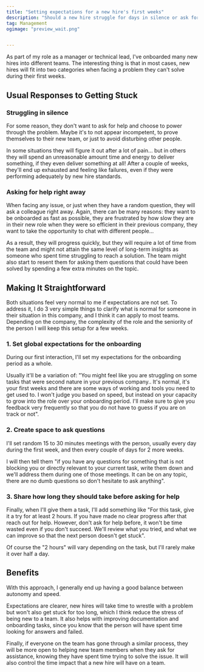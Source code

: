 ```yaml
---
title: "Setting expectations for a new hire's first weeks"
description: "Should a new hire struggle for days in silence or ask for help right away? If you don't set expectations they'll probably do one or the other... here's my approach to get to something more interesting."
tag: Management
ogimage: "preview_wait.png"


---
```


As part of my role as a manager or technical lead, I've onboarded many new hires into different teams. The interesting thing is that in most cases, new hires will fit into two categories when facing a problem they can't solve during their first weeks.

## Usual Responses to Getting Stuck

### Struggling in silence

For some reason, they don't want to ask for help and choose to power through the problem. Maybe it's to not appear incompetent, to prove themselves to their new team, or just to avoid disturbing other people.

In some situations they will figure it out after a lot of pain... but in others they will spend an unreasonable amount time and energy to deliver something, if they even deliver something at all! After a couple of weeks, they'll end up exhausted and feeling like failures, even if they were performing adequately by new hire standards.

### Asking for help right away

When facing any issue, or just when they have a random question, they will ask a colleague right away. Again, there can be many reasons: they want to be onboarded as fast as possible, they are frustrated by how slow they are in their new role when they were so efficient in their previous company, they want to take the opportunity to chat with different people... 

As a result, they will progress quickly, but they will require a lot of time from the team and might not attain the same level of long-term insights as someone who spent time struggling to reach a solution. The team might also start to resent them for asking them questions that could have been solved by spending a few extra minutes on the topic.

## Making It Straightforward

Both situations feel very normal to me if expectations are not set. To address it, I do 3 very simple things to clarify what is normal for someone in their situation in this company, and I think it can apply to most teams. Depending on the company, the complexity of the role and the seniority of the person I will keep this setup for a few weeks.

### 1. Set global expectations for the onboarding

During our first interaction, I'll set my expectations for the onboarding period as a whole.

Usually it'll be a variation of: "You might feel like you are struggling on some tasks that were second nature in your previous company.. It's normal, it's your first weeks and there are some ways of working and tools you need to get used to. I won't judge you based on speed, but instead on your capacity to grow into the role over your onboarding period. I'll make sure to give you feedback very frequently so that you do not have to guess if you are on track or not". 

### 2. Create space to ask questions

I'll set random 15 to 30 minutes meetings with the person, usually every day during the first week, and then every couple of days for 2 more weeks.

I will then tell them "if you have any questions for something that is not blocking you or directly relevant to your current task, write them down and we'll address them during one of those meetings. It can be on any topic, there are no dumb questions so don't hesitate to ask anything". 

### 3. Share how long they should take before asking for help

Finally, when I'll give them a task, I'll add something like "For this task, give it a try for at least 2 hours. If you have made no clear progress after that reach out for help. However, don't ask for help before, it won't be time wasted even if you don't succeed. We'll review what you tried, and what we can improve so that the next person doesn't get stuck".

Of course the "2 hours" will vary depending on the task, but I'll rarely make it over half a day.

## Benefits

With this approach, I generally end up having a good balance between autonomy and speed.

Expectations are clearer, new hires will take time to wrestle with a problem but won't also get stuck for too long, which I think reduce the stress of being new to a team. It also helps with improving documentation and onboarding tasks, since you know that the person will have spent time looking for answers and failed.

Finally, if everyone on the team has gone through a similar process, they will be more open to helping new team members when they ask for assistance, knowing they have spent time trying to solve the issue. It will also control the time impact that a new hire will have on a team.